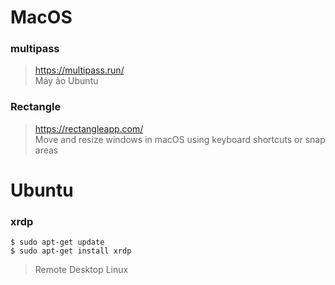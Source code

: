 # MacOS
### multipass
> https://multipass.run/  
> Máy ảo Ubuntu

### Rectangle
> https://rectangleapp.com/  
> Move and resize windows in macOS using keyboard shortcuts or snap areas


# Ubuntu
### xrdp
```
$ sudo apt-get update
$ sudo apt-get install xrdp
```
> Remote Desktop Linux
